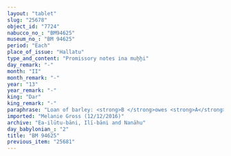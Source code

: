 ```yaml
---
layout: "tablet"
slug: "25678"
object_id: "7724"
nabucco_no_: "BM94625"
museum_no_: "BM 94625"
period: "Each"
place_of_issue: "Hallatu"
type_and_content: "Promissory notes ina muẖẖi"
day_remark: "-"
month: "II"
month_remark: "-"
year: "13"
year_remark: "-"
king: "Dar"
king_remark: "-"
paraphrase: "Loan of barley: <strong>B </strong>owes <strong>A</strong> 1 kor (180 l) of barley, impost (<em>imittu</em>), harvest of the field (<em>ebūr eqli</em>) in the irrigation district (<em>tamirtu</em>) Hallatu. The field&rsquo;s surface area (<em>qaqqaru</em>) measures 60 cubits. It is the share (<em>pūt zitti</em>, wr. {<em>pūt</em>} <em>pūt zitti</em>) that belongs to <strong>A</strong>, including the 8<sup>th</sup> share that belongs to <strong>C</strong>. He will pay the barley in Arahsamna (VIII) in Borsippa in the house of <strong>A</strong>. Witnesses and the scribe.<br /> &nbsp;<br /> <strong>A</strong> = Mu&scaron;ēzib-Bēl/Zēr-Bābili//(Ea-)ilūtu-bāni; <strong>B</strong> = Nab&ucirc;-ahu-rēmanni/Libluṭ//Rab-tarbāṣi; <strong>C</strong> = Mura&scaron;&ucirc;/Iddin-Marduk//Ilia; Scribe = Mār-bīti-iddin/&Scaron;ama&scaron;-ahu-iddin<br /> &nbsp;"
imported: "Melanie Gross (12/12/2016)"
archive: "Ea-ilūtu-bāni, Ilī-bāni and Nanāhu"
day_babylonian_: "2"
title: "BM 94625"
previous_item: "25681"
---
```

